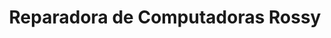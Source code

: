 ---
title: "Reparadora de Computadoras Rossy"
url: /municipio-el-alto/reparadora-de-computadoras-rossy/
shop: ordenador
---